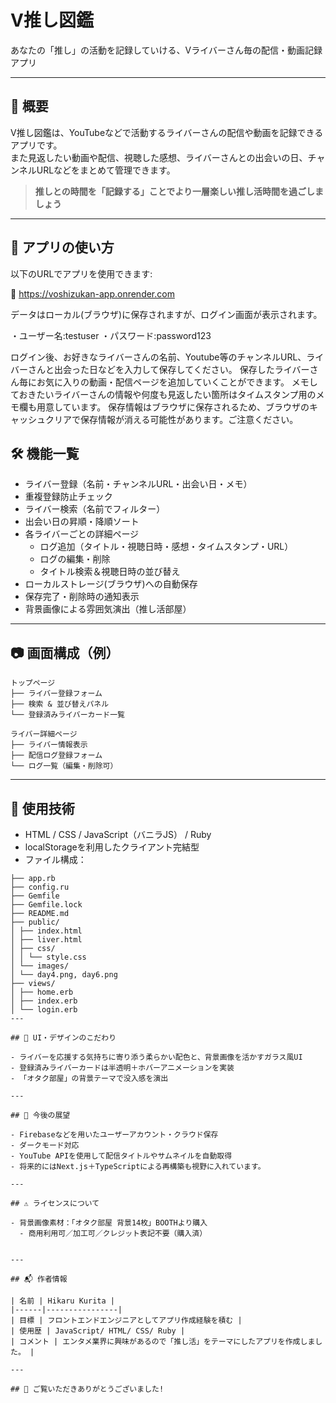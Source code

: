 
# V推し図鑑

あなたの「推し」の活動を記録していける、Vライバーさん毎の配信・動画記録アプリ

---

## 📌 概要

V推し図鑑は、YouTubeなどで活動するライバーさんの配信や動画を記録できるアプリです。  
また見返したい動画や配信、視聴した感想、ライバーさんとの出会いの日、チャンネルURLなどをまとめて管理できます。

> **推しとの時間を「記録する」ことでより一層楽しい推し活時間を過ごしましょう**

---

## 🚀 アプリの使い方

以下のURLでアプリを使用できます:

🔗 https://voshizukan-app.onrender.com

データはローカル(ブラウザ)に保存されますが、ログイン画面が表示されます。

・ユーザー名:testuser
・パスワード:password123

ログイン後、お好きなライバーさんの名前、Youtube等のチャンネルURL、ライバーさんと出会った日などを入力して保存してください。
保存したライバーさん毎にお気に入りの動画・配信ページを追加していくことができます。
メモしておきたいライバーさんの情報や何度も見返したい箇所はタイムスタンプ用のメモ欄も用意しています。
保存情報はブラウザに保存されるため、ブラウザのキャッシュクリアで保存情報が消える可能性があります。ご注意ください。

## 🛠 機能一覧

- ライバー登録（名前・チャンネルURL・出会い日・メモ）
- 重複登録防止チェック
- ライバー検索（名前でフィルター）
- 出会い日の昇順・降順ソート
- 各ライバーごとの詳細ページ
  - ログ追加（タイトル・視聴日時・感想・タイムスタンプ・URL）
  - ログの編集・削除
  - タイトル検索＆視聴日時の並び替え
- ローカルストレージ(ブラウザ)への自動保存
- 保存完了・削除時の通知表示
- 背景画像による雰囲気演出（推し活部屋）

---

## 📷 画面構成（例）

```
トップページ
├── ライバー登録フォーム
├── 検索 & 並び替えパネル
└── 登録済みライバーカード一覧

ライバー詳細ページ
├── ライバー情報表示
├── 配信ログ登録フォーム
└── ログ一覧（編集・削除可）
```

---

## 🧪 使用技術

- HTML / CSS / JavaScript（バニラJS） / Ruby
- localStorageを利用したクライアント完結型
- ファイル構成：

```
├── app.rb
├── config.ru
├── Gemfile
├── Gemfile.lock
├── README.md
├── public/
│ ├── index.html
│ ├── liver.html
│ ├── css/
│ │ └── style.css
│ └── images/
│ └── day4.png, day6.png
├── views/
│ ├── home.erb
│ ├── index.erb
│ └── login.erb
---

## 🎨 UI・デザインのこだわり

- ライバーを応援する気持ちに寄り添う柔らかい配色と、背景画像を活かすガラス風UI
- 登録済みライバーカードは半透明＋ホバーアニメーションを実装
- 「オタク部屋」の背景テーマで没入感を演出

---

## 🚀 今後の展望

- Firebaseなどを用いたユーザーアカウント・クラウド保存
- ダークモード対応
- YouTube APIを使用して配信タイトルやサムネイルを自動取得
- 将来的にはNext.js＋TypeScriptによる再構築も視野に入れています。

---

## ⚠ ライセンスについて

- 背景画像素材：「オタク部屋 背景14枚」BOOTHより購入
  - 商用利用可／加工可／クレジット表記不要（購入済）


---

## 📬 作者情報

| 名前 | Hikaru Kurita |
|------|----------------|
| 目標 | フロントエンドエンジニアとしてアプリ作成経験を積む |
| 使用歴 | JavaScript/ HTML/ CSS/ Ruby |
| コメント | エンタメ業界に興味があるので「推し活」をテーマにしたアプリを作成しました。 |

---

## 💬 ご覧いただきありがとうございました!